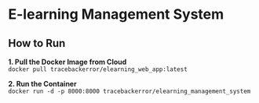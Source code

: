 # E-learning Management System

## How to Run

**1. Pull the Docker Image from Cloud**
<br>
`docker pull tracebackerror/elearning_web_app:latest`


**2. Run the Container**
<br>
`docker run -d -p 8000:8000 tracebackerror/elearning_management_system`
